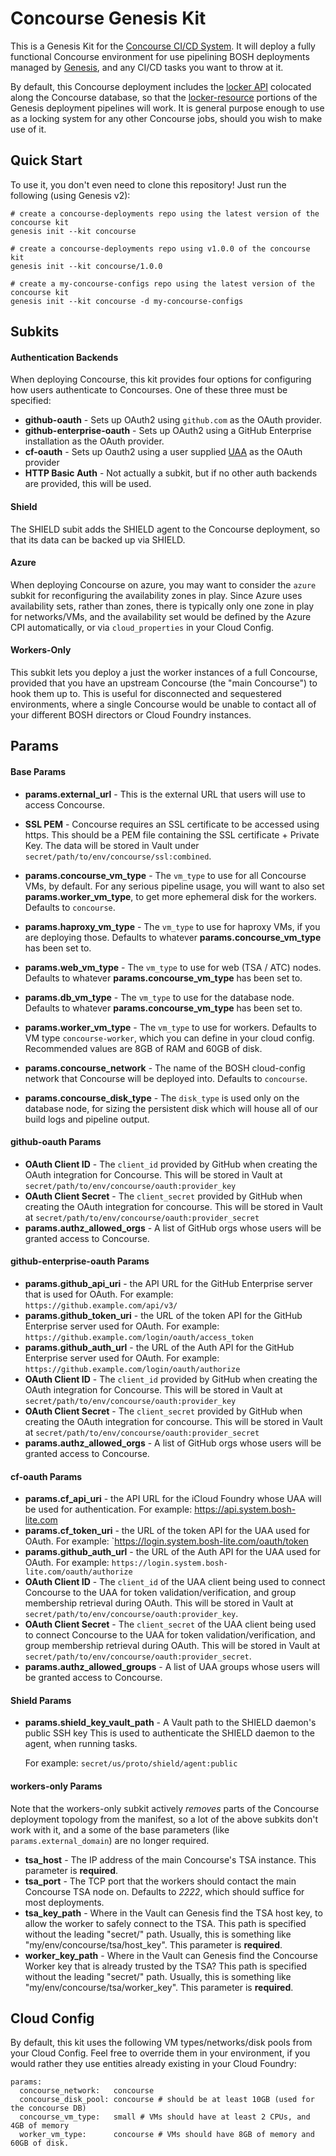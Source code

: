 Concourse Genesis Kit
==================

This is a Genesis Kit for the [Concourse CI/CD System][1]. It will
deploy a fully functional Concourse environment for use pipelining
BOSH deployments managed by [Genesis][2], and any CI/CD tasks you
want to throw at it.

By default, this Concourse deployment includes the [locker API][3]
colocated along the Concourse database, so that the [locker-resource][4]
portions of the Genesis deployment pipelines will work. It is general
purpose enough to use as a locking system for any other Concourse jobs,
should you wish to make use of it.

Quick Start
-----------

To use it, you don't even need to clone this repository!  Just run
the following (using Genesis v2):

```
# create a concourse-deployments repo using the latest version of the concourse kit
genesis init --kit concourse

# create a concourse-deployments repo using v1.0.0 of the concourse kit
genesis init --kit concourse/1.0.0

# create a my-concourse-configs repo using the latest version of the concourse kit
genesis init --kit concourse -d my-concourse-configs
```

Subkits
-------

#### Authentication Backends

When deploying Concourse, this kit provides four options for configuring
how users authenticate to Concourses. One of these three must be specified:

- **github-oauth** - Sets up OAuth2 using `github.com` as the OAuth provider.
- **github-enterprise-oauth** - Sets up OAuth2 using a GitHub Enterprise installation
  as the OAuth provider.
- **cf-oauth** - Sets up Oauth2 using a user supplied [UAA][5] as the OAuth provider
- **HTTP Basic Auth** - Not actually a subkit, but if no other auth backends are provided,
  this will be used.

#### Shield

The SHIELD subit adds the SHIELD agent to the Concourse deployment, so that its data
can be backed up via SHIELD.

#### Azure

When deploying Concourse on azure, you may want to consider the `azure` subkit for
reconfiguring the availability zones in play. Since Azure uses availability sets,
rather than zones, there is typically only one zone in play for networks/VMs,
and the availability set would be defined by the Azure CPI automatically, or via
`cloud_properties` in your Cloud Config.

#### Workers-Only

This subkit lets you deploy a just the worker instances of a full
Concourse, provided that you have an upstream Concourse (the "main
Concourse") to hook them up to.  This is useful for disconnected
and sequestered environments, where a single Concourse would be
unable to contact all of your different BOSH directors or Cloud
Foundry instances.

Params
------

#### Base Params

- **params.external_url** - This is the external URL that users will use to access Concourse.

- **SSL PEM** - Concourse requires an SSL certificate to be accessed using https. This should
  be a PEM file containing the SSL certificate + Private Key. The data will be stored in Vault
  under `secret/path/to/env/concourse/ssl:combined`.

- **params.concourse_vm_type** - The `vm_type` to use for all
  Concourse VMs, by default.  For any serious pipeline usage, you
  will want to also set **params.worker_vm_type**, to get more
  ephemeral disk for the workers.  Defaults to `concourse`.

- **params.haproxy_vm_type** - The `vm_type` to use for haproxy
  VMs, if you are deploying those.  Defaults to whatever
  **params.concourse_vm_type** has been set to.

- **params.web_vm_type** - The `vm_type` to use for web (TSA /
  ATC) nodes.  Defaults to whatever **params.concourse_vm_type**
  has been set to.

- **params.db_vm_type** - The `vm_type` to use for the database
  node.  Defaults to whatever **params.concourse_vm_type** has
  been set to.

- **params.worker_vm_type** - The `vm_type` to use for workers.
  Defaults to VM type `concourse-worker`, which you can define 
  in your cloud config. Recommended values are 8GB of RAM and 
  60GB of disk.

- **params.concourse_network** - The name of the BOSH cloud-config
  network that Concourse will be deployed into.  Defaults to
  `concourse`.

- **params.concourse_disk_type** - The `disk_type` is used only on
  the database node, for sizing the persistent disk which will
  house all of our build logs and pipeline output.


#### github-oauth Params

- **OAuth Client ID** - The `client_id` provided by GitHub when creating the OAuth integration
  for Concourse. This will be stored in Vault at `secret/path/to/env/concourse/oauth:provider_key`
- **OAuth Client Secret** - The `client_secret` provided by GitHub when creating the OAuth integration
  for concourse. This will be stored in Vault at `secret/path/to/env/concourse/oauth:provider_secret`
- **params.authz_allowed_orgs** - A list of GitHub orgs whose users will be granted access to Concourse.

#### github-enterprise-oauth Params

- **params.github_api_uri** - the API URL for the GitHub Enterprise server that is used for OAuth.
  For example: `https://github.example.com/api/v3/`
- **params.github_token_uri** - the URL of the token API for the GitHub Enterprise server used for OAuth.
  For example: `https://github.example.com/login/oauth/access_token`
- **params.github_auth_url** - the URL of the Auth API for the GitHub Enterprise server used for OAuth.
  For example: `https://github.example.com/login/oauth/authorize`
- **OAuth Client ID** - The `client_id` provided by GitHub when creating the OAuth integration
  for Concourse. This will be stored in Vault at `secret/path/to/env/concourse/oauth:provider_key`
- **OAuth Client Secret** - The `client_secret` provided by GitHub when creating the OAuth integration
  for concourse. This will be stored in Vault at `secret/path/to/env/concourse/oauth:provider_secret`
- **params.authz_allowed_orgs** - A list of GitHub orgs whose users will be granted access to Concourse.

#### cf-oauth Params

- **params.cf_api_uri** - the API URL for the iCloud Foundry whose UAA will be used for authentication.
  For example: https://api.system.bosh-lite.com
- **params.cf_token_uri** - the URL of the token API for the UAA used for OAuth.
  For example: `https://login.system.bosh-lite.com/oauth/token
- **params.github_auth_url** - the URL of the Auth API for the UAA used for OAuth.
  For example: `https://login.system.bosh-lite.com/oauth/authorize`
- **OAuth Client ID** - The `client_id` of the UAA client being used to connect Concourse to the UAA
  for token validation/verification, and group membership retrieval during OAuth. This will be stored
  in Vault at `secret/path/to/env/concourse/oauth:provider_key`.
- **OAuth Client Secret** - The `client_secret` of the UAA client being used to connect Concourse to the UAA
  for token validation/verification, and group membership retrieval during OAuth. This will be stored
  in Vault at `secret/path/to/env/concourse/oauth:provider_secret`.
- **params.authz_allowed_groups** - A list of UAA groups whose users will be granted access to Concourse.

#### Shield Params

- **params.shield_key_vault_path** - A Vault path to the SHIELD daemon's public SSH key
  This is used to authenticate the SHIELD daemon to the agent, when running tasks.

  For example: `secret/us/proto/shield/agent:public`

#### workers-only Params

Note that the workers-only subkit actively _removes_ parts of the
Concourse deployment topology from the manifest, so a lot of the
above subkits don't work with it, and a some of the base
parameters (like `params.external_domain`) are no longer required.

- **tsa_host** - The IP address of the main Concourse's TSA
  instance.  This parameter is **required**.
- **tsa_port** - The TCP port that the workers should contact the
  main Concourse TSA node on.  Defaults to _2222_, which should
  suffice for most deployments.
- **tsa_key_path** - Where in the Vault can Genesis find the TSA
  host key, to allow the worker to safely connect to the TSA.
  This path is specified without the leading "secret/" path.
  Usually, this is something like "my/env/concourse/tsa/host_key".
  This parameter is **required**.
- **worker_key_path** - Where in the Vault can Genesis find the
  Concourse Worker key that is already trusted by the TSA?
  This path is specified without the leading "secret/" path.
  Usually, this is something like "my/env/concourse/tsa/worker_key".
  This parameter is **required**.

Cloud Config
------------

By default, this kit uses the following VM types/networks/disk pools from your
Cloud Config. Feel free to override them in your environment, if you would
rather they use entities already existing in your Cloud Foundry:

```
params:
  concourse_network:   concourse
  concourse_disk_pool: concourse # should be at least 10GB (used for the concourse DB)
  concourse_vm_type:   small # VMs should have at least 2 CPUs, and 4GB of memory
  worker_vm_type:      concourse # VMs should have 8GB of memory and 60GB of disk.
```

[1]: https://concourse.ci
[2]: https://github.com/starkandwayne/genesis
[3]: https://github.com/cloudfoundry-community/locker
[4]: https://github.com/cloudfoundry-community/locker-resource
[5]: https://github.com/cloudfoundry/uaa
